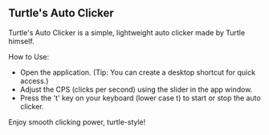 Turtle's Auto Clicker
----------------------

Turtle's Auto Clicker is a simple, lightweight auto clicker made by Turtle himself.

How to Use:
- Open the application. (Tip: You can create a desktop shortcut for quick access.)
- Adjust the CPS (clicks per second) using the slider in the app window.
- Press the 't' key on your keyboard (lower case t) to start or stop the auto clicker.

Enjoy smooth clicking power, turtle-style!
